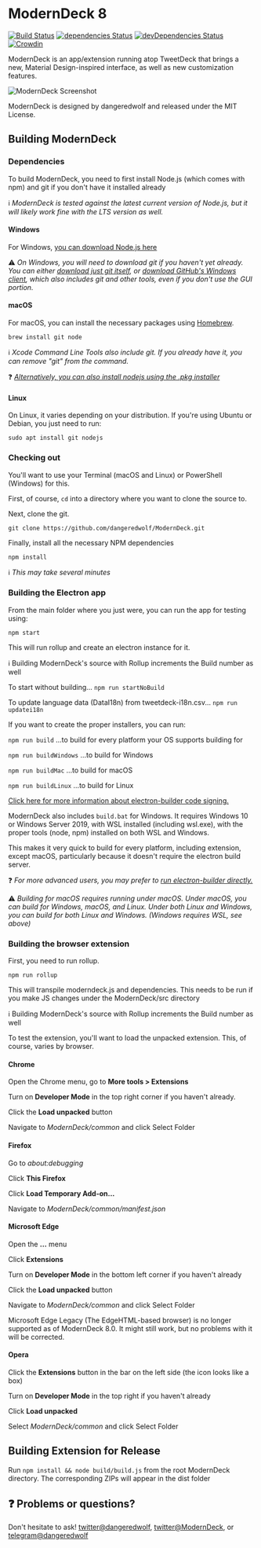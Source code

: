 # ModernDeck 8

[![Build Status](https://travis-ci.org/dangeredwolf/ModernDeck.svg?branch=master)](https://travis-ci.org/dangeredwolf/ModernDeck)
[![dependencies Status](https://david-dm.org/dangeredwolf/ModernDeck/status.svg)](https://david-dm.org/dangeredwolf/ModernDeck)
[![devDependencies Status](https://david-dm.org/dangeredwolf/ModernDeck/dev-status.svg)](https://david-dm.org/dangeredwolf/ModernDeck?type=dev)
[![Crowdin](https://badges.crowdin.net/tweetdeck/localized.svg)](https://translate.moderndeck.org/project/tweetdeck)

ModernDeck is an app/extension running atop TweetDeck that brings a new, Material Design-inspired interface, as well as new customization features.

![ModernDeck Screenshot](https://github.com/dangeredwolf/ModernDeck/raw/8.0/build/en_screenshot.png)

ModernDeck is designed by dangeredwolf and released under the MIT License.


## Building ModernDeck


### Dependencies

To build ModernDeck, you need to first install Node.js (which comes with npm) and git if you don't have it installed already

ℹ *ModernDeck is tested against the latest current version of Node.js, but it will likely work fine with the LTS version as well.*


#### Windows

For Windows, [you can download Node.js here](https://nodejs.org/en/)

⚠ *On Windows, you will need to download git if you haven't yet already. You can either [download just git itself](https://git-scm.com/download/win), or [download GitHub's Windows client](https://desktop.github.com/), which also includes git and other tools, even if you don't use the GUI portion.*


#### macOS

For macOS, you can install the necessary packages using [Homebrew](https://brew.sh/).

`brew install git node`

ℹ *Xcode Command Line Tools also include git. If you already have it, you can remove "git" from the command.*

❓ *[Alternatively, you can also install nodejs using the .pkg installer](https://nodejs.org/en/)*



#### Linux

On Linux, it varies depending on your distribution. If you're using Ubuntu or Debian, you just need to run:

`sudo apt install git nodejs`



### Checking out

You'll want to use your Terminal (macOS and Linux) or PowerShell (Windows) for this.

First, of course, `cd` into a directory where you want to clone the source to.

Next, clone the git.

`git clone https://github.com/dangeredwolf/ModernDeck.git`

Finally, install all the necessary NPM dependencies

`npm install`

ℹ *This may take several minutes*



### Building the Electron app

From the main folder where you just were, you can run the app for testing using:

`npm start`

This will run rollup and create an electron instance for it.

ℹ Building ModernDeck's source with Rollup increments the Build number as well

To start without building...
`npm run startNoBuild`

To update language data (DataI18n) from tweetdeck-i18n.csv...
`npm run updatei18n`

If you want to create the proper installers, you can run:

`npm run build`
...to build for every platform your OS supports building for

`npm run buildWindows`
...to build for Windows

`npm run buildMac`
...to build for macOS

`npm run buildLinux`
...to build for Linux

[Click here for more information about electron-builder code signing.](https://www.electron.build/code-signing)

ModernDeck also includes `build.bat` for Windows.
It requires Windows 10 or Windows Server 2019, with WSL installed (including wsl.exe), with the proper tools (node, npm) installed on both WSL and Windows.

This makes it very quick to build for every platform, including extension, except macOS, particularly because it doesn't require the electron build server.


❓ *For more advanced users, you may prefer to [run electron-builder directly.](https://www.electron.build/)*

⚠ *Building for macOS requires running under macOS. Under macOS, you can build for Windows, macOS, and Linux. Under both Linux and Windows, you can build for both Linux and Windows. (Windows requires WSL, see above)*


### Building the browser extension

First, you need to run rollup.

`npm run rollup`

This will transpile moderndeck.js and dependencies. This needs to be run if you make JS changes under the ModernDeck/src directory

ℹ Building ModernDeck's source with Rollup increments the Build number as well

To test the extension, you'll want to load the unpacked extension. This, of course, varies by browser.


#### Chrome

Open the Chrome menu, go to **More tools > Extensions**

Turn on **Developer Mode** in the top right corner if you haven't already.

Click the **Load unpacked** button

Navigate to *ModernDeck/common* and click Select Folder


#### Firefox

Go to *about:debugging*

Click **This Firefox**

Click **Load Temporary Add-on...**

Navigate to *ModernDeck/common/manifest.json*


#### Microsoft Edge

Open the **...** menu

Click **Extensions**

Turn on **Developer Mode** in the bottom left corner if you haven't already

Click the **Load unpacked** button

Navigate to *ModernDeck/common* and click Select Folder

Microsoft Edge Legacy (The EdgeHTML-based browser) is no longer supported as of ModernDeck 8.0. It might still work, but no problems with it will be corrected.

#### Opera

Click the **Extensions** button in the bar on the left side (the icon looks like a box)

Turn on **Developer Mode** in the top right if you haven't already

Click **Load unpacked**

Select *ModernDeck/common* and click Select Folder


## Building Extension for Release

Run `npm install && node build/build.js` from the root ModernDeck directory. The corresponding ZIPs will appear in the dist folder

## ❓ Problems or questions?

Don't hesitate to ask!
[twitter@dangeredwolf](https://twitter.com/dangeredwolf), [twitter@ModernDeck](https://twitter.com/ModernDeck), or [telegram@dangeredwolf](https://t.me/dangeredwolf)
